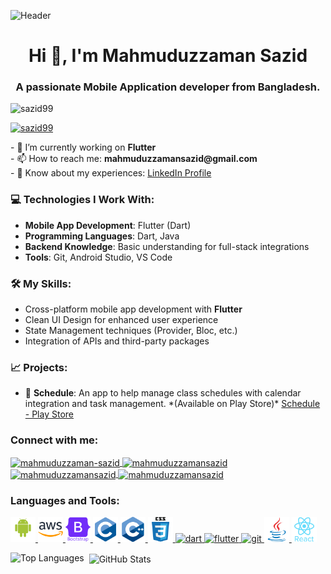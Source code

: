 <!-- Header -->
![Header](https://media.licdn.com/dms/image/v2/D4D12AQECsJD_BbuILw/article-cover_image-shrink_600_2000/article-cover_image-shrink_600_2000/0/1691489584837?e=2147483647&v=beta&t=ZCXUkcEO8MtPXBOIUsNvLEqtt9wPUUcsB4A9zOuofrA)

<!-- Centered Title Section -->
<h1 align="center">Hi 👋, I'm Mahmuduzzaman Sazid</h1>
<h3 align="center">A passionate Mobile Application developer from Bangladesh.</h3>

<!-- Profile Views Badge -->
<p align="left">
  <img src="https://komarev.com/ghpvc/?username=sazid99&label=Profile%20views&color=0e75b6&style=flat" alt="sazid99" />
</p>

<!-- GitHub Profile Trophy -->
<p align="left">
  <a href="https://github.com/ryo-ma/github-profile-trophy">
    <img src="https://github-profile-trophy.vercel.app/?username=sazid99" alt="sazid99" />
  </a>
</p>

<!-- About Me Section -->
<p>
  - 🌱 I’m currently working on <strong>Flutter</strong>  </br>
  - 📫 How to reach me: <strong>mahmuduzzamansazid@gmail.com</strong>   </br>
  - 📄 Know about my experiences: <a href="https://www.linkedin.com/in/mahmuduzzaman-sazid">LinkedIn Profile</a>
</p>

<!-- Technologies I Work With -->
<h3>💻 Technologies I Work With:</h3>
<ul>
  <li><strong>Mobile App Development</strong>: Flutter (Dart)</li>
  <li><strong>Programming Languages</strong>: Dart, Java</li>
  <li><strong>Backend Knowledge</strong>: Basic understanding for full-stack integrations</li>
  <li><strong>Tools</strong>: Git, Android Studio, VS Code</li>
</ul>

<!-- My Skills -->
<h3>🛠️ My Skills:</h3>
<ul>
  <li>Cross-platform mobile app development with <strong>Flutter</strong></li>
  <li>Clean UI Design for enhanced user experience</li>
  <li>State Management techniques (Provider, Bloc, etc.)</li>
  <li>Integration of APIs and third-party packages</li>
</ul>

<!-- Projects -->
<h3>📈 Projects:</h3>
<ul>
  <li>📱 <strong>Schedule</strong>: An app to help manage class schedules with calendar integration and task management. *(Available on Play Store)* <a href="https://play.google.com/store/apps/details?id=com.schedule.routine_tracker" target="blank">Schedule - Play Store</a> </li>
</ul>

<!-- Connect With Me -->
<h3 align="left">Connect with me:</h3>
<p align="left">
  <a href="https://linkedin.com/in/mahmuduzzaman-sazid" target="blank">
    <img align="center" src="https://raw.githubusercontent.com/rahuldkjain/github-profile-readme-generator/master/src/images/icons/Social/linked-in-alt.svg" alt="mahmuduzzaman-sazid" height="30" width="40" />
  </a>
  <a href="https://fb.com/mahmuduzzamansazid" target="blank">
    <img align="center" src="https://raw.githubusercontent.com/rahuldkjain/github-profile-readme-generator/master/src/images/icons/Social/facebook.svg" alt="mahmuduzzamansazid" height="30" width="40" />
  </a>
  <a href="https://instagram.com/mahmuduzzamansazid" target="blank">
    <img align="center" src="https://raw.githubusercontent.com/rahuldkjain/github-profile-readme-generator/master/src/images/icons/Social/instagram.svg" alt="mahmuduzzamansazid" height="30" width="40" />
  </a>
  <a href="https://www.youtube.com/c/mahmuduzzamansazid" target="blank">
    <img align="center" src="https://raw.githubusercontent.com/rahuldkjain/github-profile-readme-generator/master/src/images/icons/Social/youtube.svg" alt="mahmuduzzamansazid" height="30" width="40" />
  </a>
</p>

<!-- Languages and Tools Section -->
<h3 align="left">Languages and Tools:</h3>
<p align="left">
  <a href="https://developer.android.com" target="_blank" rel="noreferrer">
    <img src="https://raw.githubusercontent.com/devicons/devicon/master/icons/android/android-original-wordmark.svg" alt="android" width="40" height="40"/>
  </a>
  <a href="https://aws.amazon.com" target="_blank" rel="noreferrer">
    <img src="https://raw.githubusercontent.com/devicons/devicon/master/icons/amazonwebservices/amazonwebservices-original-wordmark.svg" alt="aws" width="40" height="40"/>
  </a>
  <a href="https://getbootstrap.com" target="_blank" rel="noreferrer">
    <img src="https://raw.githubusercontent.com/devicons/devicon/master/icons/bootstrap/bootstrap-plain-wordmark.svg" alt="bootstrap" width="40" height="40"/>
  </a>
  <a href="https://www.cprogramming.com/" target="_blank" rel="noreferrer">
    <img src="https://raw.githubusercontent.com/devicons/devicon/master/icons/c/c-original.svg" alt="c" width="40" height="40"/>
  </a>
  <a href="https://www.w3schools.com/cpp/" target="_blank" rel="noreferrer">
    <img src="https://raw.githubusercontent.com/devicons/devicon/master/icons/cplusplus/cplusplus-original.svg" alt="cplusplus" width="40" height="40"/>
  </a>
  <a href="https://www.w3schools.com/css/" target="_blank" rel="noreferrer">
    <img src="https://raw.githubusercontent.com/devicons/devicon/master/icons/css3/css3-original-wordmark.svg" alt="css3" width="40" height="40"/>
  </a>
  <a href="https://dart.dev" target="_blank" rel="noreferrer">
    <img src="https://www.vectorlogo.zone/logos/dartlang/dartlang-icon.svg" alt="dart" width="40" height="40"/>
  </a>
  <a href="https://flutter.dev" target="_blank" rel="noreferrer">
    <img src="https://www.vectorlogo.zone/logos/flutterio/flutterio-icon.svg" alt="flutter" width="40" height="40"/>
  </a>
  <a href="https://git-scm.com/" target="_blank" rel="noreferrer">
    <img src="https://www.vectorlogo.zone/logos/git-scm/git-scm-icon.svg" alt="git" width="40" height="40"/>
  </a>
  <a href="https://www.java.com" target="_blank" rel="noreferrer">
    <img src="https://raw.githubusercontent.com/devicons/devicon/master/icons/java/java-original.svg" alt="java" width="40" height="40"/>
  </a>
  <a href="https://reactjs.org/" target="_blank" rel="noreferrer">
    <img src="https://raw.githubusercontent.com/devicons/devicon/master/icons/react/react-original-wordmark.svg" alt="react" width="40" height="40"/>
  </a>
</p>

<!-- GitHub Stats Section -->
<p>
  <img align="left" src="https://github-readme-stats.vercel.app/api/top-langs?username=sazid99&show_icons=true&locale=en&layout=compact" alt="Top Languages" />
</p>

<p>&nbsp;
  <img align="center" src="https://github-readme-stats.vercel.app/api?username=sazid99&show_icons=true&locale=en" alt="GitHub Stats" />
</p>
